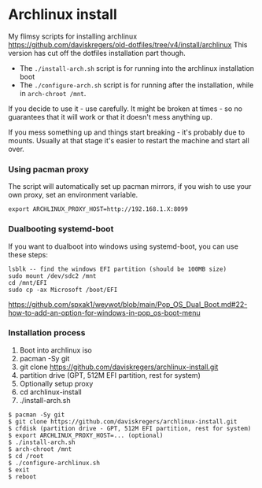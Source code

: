 # Archlinux install

My flimsy scripts for installing archlinux https://github.com/daviskregers/old-dotfiles/tree/v4/install/archlinux
This version has cut off the dotfiles installation part though.

- The `./install-arch.sh` script is for running into the archlinux installation boot
- The `./configure-arch.sh` script is for running after the installation, while in `arch-chroot /mnt`.

If you decide to use it - use carefully. It might be broken at times - so no guarantees that it will work or that it doesn't mess anything up.

If you mess something up and things start breaking - it's probably due to mounts. Usually at that stage it's easier to
restart the machine and start all over.

### Using pacman proxy

The script will automatically set up pacman mirrors, if you wish to use your own proxy, set an environment variable.

```
export ARCHLINUX_PROXY_HOST=http://192.168.1.X:8099
```

### Dualbooting systemd-boot

If you want to dualboot into windows using systemd-boot, you can use these steps:

```
lsblk -- find the windows EFI partition (should be 100MB size)
sudo mount /dev/sdc2 /mnt
cd /mnt/EFI
sudo cp -ax Microsoft /boot/EFI
```

https://github.com/spxak1/weywot/blob/main/Pop_OS_Dual_Boot.md#22-how-to-add-an-option-for-windows-in-pop_os-boot-menu

### Installation process

1. Boot into archlinux iso
2. pacman -Sy git
3. git clone https://github.com/daviskregers/archlinux-install.git
4. partition drive (GPT, 512M EFI partition, rest for system)
5. Optionally setup proxy
6. cd archlinux-install
6. ./install-arch.sh 

```console
$ pacman -Sy git
$ git clone https://github.com/daviskregers/archlinux-install.git
$ cfdisk (partition drive - GPT, 512M EFI partition, rest for system)
$ export ARCHLINUX_PROXY_HOST=... (optional)
$ ./install-arch.sh 
$ arch-chroot /mnt
$ cd /root
$ ./configure-archlinux.sh 
$ exit
$ reboot
```
